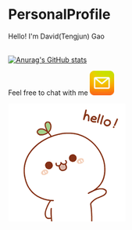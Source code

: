 # PersonalProfile
Hello! I'm David(Tengjun) Gao

<br/>[![Anurag's GitHub stats](https://github-readme-stats.vercel.app/api?username=davidgao7)](https://github.com/anuraghazra/github-readme-stats)
<br/>

Feel free to chat with me
[<img src="mail.jpg" width=50/>](mailto:582435572@qq.com?subject=[GitHub])

![Hello](IMG_1421.GIF)
